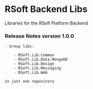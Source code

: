 # RSoft Backend Libs

Libraries for the RSoft Platform Backend

### Release Notes version 1.0.0
	- Group libs:

		- RSoft.Lib.Common
		- RSoft.Lib.Data.MongoDb
		- RSoft.Lib.Design
		- RSoft.Lib.Messaging
		- RSoft.Lib.Web 
		
	in just one repository